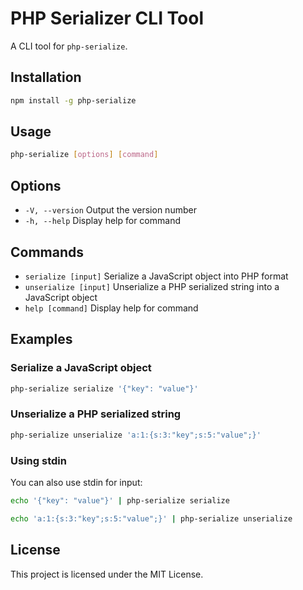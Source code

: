 # PHP Serializer CLI Tool

A CLI tool for `php-serialize`.

## Installation

```sh
npm install -g php-serialize
```

## Usage

```sh
php-serialize [options] [command]
```

## Options

- `-V, --version`        Output the version number
- `-h, --help`           Display help for command

## Commands

- `serialize [input]`    Serialize a JavaScript object into PHP format
- `unserialize [input]`  Unserialize a PHP serialized string into a JavaScript object
- `help [command]`       Display help for command

## Examples

### Serialize a JavaScript object

```sh
php-serialize serialize '{"key": "value"}'
```

### Unserialize a PHP serialized string

```sh
php-serialize unserialize 'a:1:{s:3:"key";s:5:"value";}'
```

### Using stdin

You can also use stdin for input:

```sh
echo '{"key": "value"}' | php-serialize serialize
```

```sh
echo 'a:1:{s:3:"key";s:5:"value";}' | php-serialize unserialize
```

## License

This project is licensed under the MIT License.